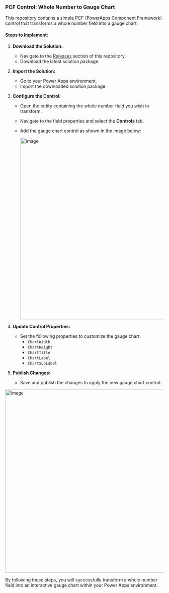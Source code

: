 ### PCF Control: Whole Number to Gauge Chart

This repository contains a simple PCF (PowerApps Component Framework) control that transforms a whole number field into a gauge chart.

#### Steps to Implement:

1. **Download the Solution:**
   - Navigate to the [Releases](https://github.com/SubramanyaBalakrishna/Comments_PCF/releases) section of this repository.
   - Download the latest solution package.

2. **Import the Solution:**
   - Go to your Power Apps environment.
   - Import the downloaded solution package.

3. **Configure the Control:**
   - Open the entity containing the whole number field you wish to transform.
   - Navigate to the field properties and select the **Controls** tab.
   - Add the gauge chart control as shown in the image below:

     <img width="576" alt="image" src="https://github.com/user-attachments/assets/41cbc1da-3b84-41ae-800a-b5832c7f41f3" />


4. **Update Control Properties:**
   - Set the following properties to customize the gauge chart:
     - `ChartWidth`
     - `ChartHeight`
     - `ChartTitle`
     - `ChartLabel`
     - `ChartSubLabel`

5. **Publish Changes:**
   - Save and publish the changes to apply the new gauge chart control.
<img width="581" alt="image" src="https://github.com/user-attachments/assets/d4f31adf-af14-4726-9590-af1e6618ea57" />


By following these steps, you will successfully transform a whole number field into an interactive gauge chart within your Power Apps environment.
